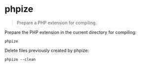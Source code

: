 phpize
======

> Prepare a PHP extension for compiling.

Prepare the PHP extension in the current directory for compiling:

    phpize

Delete files previously created by phpize:

    phpize --clean

